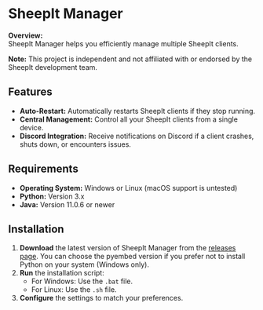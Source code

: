 # SheepIt Manager

**Overview:**  
SheepIt Manager helps you efficiently manage multiple SheepIt clients.

**Note:** This project is independent and not affiliated with or endorsed by the SheepIt development team.

## Features
- **Auto-Restart:** Automatically restarts SheepIt clients if they stop running.
- **Central Management:** Control all your SheepIt clients from a single device.
- **Discord Integration:** Receive notifications on Discord if a client crashes, shuts down, or encounters issues.

## Requirements
- **Operating System:** Windows or Linux (macOS support is untested)
- **Python:** Version 3.x
- **Java:** Version 11.0.6 or newer

## Installation
1. **Download** the latest version of SheepIt Manager from the [releases page](https://github.com/KoolKid6958/Sheepit-Manager/releases/latest). You can choose the pyembed version if you prefer not to install Python on your system (Windows only).
2. **Run** the installation script:
   - For Windows: Use the `.bat` file.
   - For Linux: Use the `.sh` file.
3. **Configure** the settings to match your preferences.
